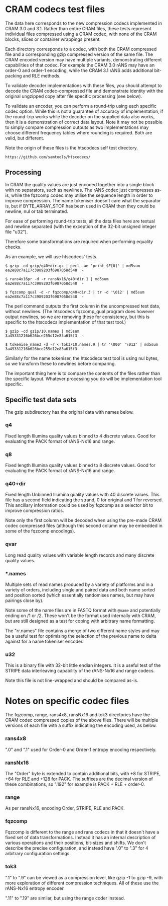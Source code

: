 CRAM codecs test files
======================

The data here corresponds to the new compression codecs implemented in
CRAM 3.0 and 3.1.  Rather than entire CRAM files, these tests
represent individual files compressed using a CRAM codec, with none of
the CRAM blocks, slices or container wrappings present.

Each directory corresponds to a codec, with both the CRAM compressed
file and a corresponding gzip compressed version of the same file.
The CRAM encoded version may have multiple variants, demonstrating
different capabilities of that codec.  For example the CRAM 3.0 rANS
may have an order-0 and order-1 encoding, while the CRAM 3.1 rANS adds
additional bit-packing and RLE methods.

To validate decoder implementations with these files, you should
attempt to decode the CRAM codec-compressed file and demonstrate
identity with the original ungzipped copy after file specific
processing (see below).

To validate an encoder, you can perform a round-trip using each
specific codec option.  While this is not a guarantee of accuracy of
implementation, if the round-trip works while the decoder on the
supplied data also works, then it is a demonstration of correct data
layout.  Note it may not be possible to simply compare compression
outputs as two implementations may choose different frequency tables
where rounding is required.  Both are valid, but different.

Note the origin of these files is the htscodecs self test directory.

    https://github.com/samtools/htscodecs/


Processing
----------

In CRAM the quality values are just encoded together into a single
block with no separators, such as newlines.  The rANS codec just
compresses as-is, while the fqzcomp codec may utilise the sequence
length in order to improve compression.  The name tokeniser doesn't
care what the separator is, but if BYTE_ARRAY_STOP has been used in
CRAM then they could be newline, nul or tab terminated.

For ease of performing round-trip tests, all the data files here are
textual and newline separated (with the exception of the 32-bit
unsigned integer file "u32").

Therefore some transformations are required when performing equality
checks.

As an example, we will use htscodecs' tests.

    $ gzip -cd gzip/q40+dir.gz | perl -ae 'print $F[0]' | md5sum  
    ea2e88c7a117c3989203f6987058d548  -

    $ rans4x16pr -d -r ransNx16/q40+dir.1 | md5sum
    ea2e88c7a117c3989203f6987058d548  -

    $ fqzcomp_qual -d -r fqzcomp/q40+dir.3 | tr -d '\012' | md5sum
    ea2e88c7a117c3989203f6987058d548  -

The perl command outputs the first column in the uncompressed test
data, without newlines.  (The htscodecs fqzcomp_qual program does
however output newlines, so we are removing these for consistency,
but this is specific to the htscodecs implementation of that test tool.)

    $ gzip -cd gzip/10.names | md5sum
    3a45331216b626bce255d12e83a615f3  -

    $ tokenise_name3 -d -r < tok3/10.names.9 | tr '\000' '\012' | md5sum
    3a45331216b626bce255d12e83a615f3  -

Similarly for the name tokeniser, the htscodecs test tool is
using nul bytes, so we transform these to newlines before comparing.

The important thing here is to compare the contents of the files
rather than the specific layout.  Whatever processing you do will be
implementation tool specific.


Specific test data sets
-----------------------

The gzip subdirectory has the original data with names below.

### q4

Fixed length Illumina quality values binned to 4 discrete values.
Good for evaluating the PACK format of rANS-Nx16 and range.

### q8

Fixed length Illumina quality values binned to 8 discrete values.
Good for evaluating the PACK format of rANS-Nx16 and range.

### q40+dir

Fixed length Unbinned Illumina quality values with 40 discrete values.
This file has a second field indicating the strand, 0 for original and
1 for reversed.  This ancillary information could be used by fqzcomp
as a selector bit to improve compression ratios.

Note only the first column will be decoded when using the pre-made
CRAM codec compressed files (although this second column may be
embedded in some of the fqzcomp encodings).

### qvar

Long read quality values with variable length records and many
discrete quality values.

### *.names

Multiple sets of read names produced by a variety of platforms and in
a variety of orders, including single and paired data and both name
sorted and position sorted (which essentially randomises names, but
may have pairings close by).

Note some of the name files are in FASTQ format with `@name` and
potentially ending on /1 or /2.  These won't be the format used
internally with CRAM, but are still designed as a test for coping with
arbitrary name formatting.

The "rr.names" file contains a merge of two different name styles and
may be a useful test for optimising the selection of the previous name
to delta against for a name tokeniser encoder.

### u32

This is a binary file with 32-bit little endian integers.  It is a
useful test of the STRIPE data interleaving capability of the rANS-Nx16
and range codecs.

Note this file is not line-wrapped and should be compared as-is.


Notes on specific codec files
=============================

The fqzcomp, range, rans4x8, ransNx16 and tok3 directories have the
CRAM codec compressed copies of the above files.  There will be
multiple versions of each file with a suffix indicating the encoding
used, as below.

### rans4x8

".0" and ".1" used for Order-0 and Order-1 entropy encoding
respectively.

### ransNx16

The "Order" byte is extended to contain additional bits, with +8 for
STRIPE, +64 for RLE and +128 for PACK.  The suffixes are the decimal
version of these combinations, so ".192" for example is PACK + RLE +
order-0.

### range

As per ransNx16, encoding Order, STRIPE, RLE and PACK.

### fqzcomp

Fqzcomp is different to the range and rans codecs in that it doesn't
have a fixed set of data transformations.  Instead it has an internal
description of various operations and their positions, bit-sizes and
shifts.  We don't describe the precise configuration, and instead have
".0" to ".3" for 4 arbitrary configuration settings.

### tok3

".1" to ".9" can be viewed as a compression level, like gzip -1 to
gzip -9, with more exploration of different compression techniques.
All of these use the rANS-Nx16 entropy encoder.

".11" to ".19" are similar, but using the range coder instead.
